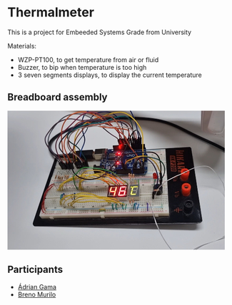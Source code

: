 # Thermalmeter

This is a project for Embeeded Systems Grade from University

Materials:
- WZP-PT100, to get temperature from air or fluid
- Buzzer, to bip when temperature is too high
- 3 seven segments displays, to display the current temperature

## Breadboard assembly
![Photo](./assembly.jpg)

## Participants
- [Ádrian Gama](https://gitlab.com/jusqua)
- [Breno Murilo](https://github.com/breno505)